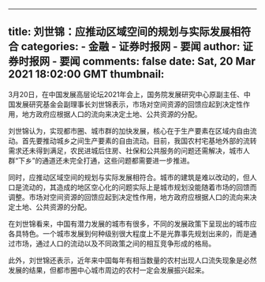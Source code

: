 
---
title: 刘世锦：应推动区域空间的规划与实际发展相符合
categories: 
    - 金融
    - 证券时报网 - 要闻
author: 证券时报网 - 要闻
comments: false
date: Sat, 20 Mar 2021 18:02:00 GMT
thumbnail: 
---

<div>   
<p style="text-align: left;">3月20日，在中国发展高层论坛2021年会上，国务院发展研究中心原副主任、中国发展研究基金会副理事长刘世锦表示，市场对空间资源的回馈应起到决定性作用，地方政府应根据人口的流向来决定土地、公共资源的分配。</p><p style="text-align: left;">刘世锦认为，实现都市圈、城市群的加快发展，核心在于生产要素在区域内自由流动。首先要推动城乡之间生产要素的自由流动。目前，我国农村宅基地外部的流转需求还未得到满足，农民进城后住房、社保和公共服务的问题还需解决，城市人群“下乡”的通道还未完全打通，这些问题都需要进一步推进。</p><p style="text-align: left;">同时，应推动区域空间的规划与实际发展相符合。城市的建筑是难以改动的，但人口是流动的，其造成的地区空心化的问题实际上是城市规划没能随着市场的回馈而调整。市场对空间资源的回馈应起到决定性作用，地方政府应根据人口的流向来决定土地、公共资源的分配。</p><p style="text-align: left;">在刘世锦看来，中国有潜力发展的城市有很多，不同的发展政策下呈现出的城市应各具特色。一个城市发展到何种级别很大程度上不是光靠事先规划出来的，而是通过市场，通过人口的流动以及不同政策之间的相互竞争形成的格局。</p><p style="text-align: left;">此外，刘世锦还表示，近年来中国每年有相当数量的农村出现人口流失现象是必然发展的结果，但都市圈中心城市周边的农村一定会发展振兴起来。</p>
                  
</div>
            